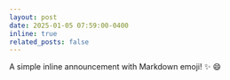 ```yaml
---
layout: post
date: 2025-01-05 07:59:00-0400
inline: true
related_posts: false
---
```


A simple inline announcement with Markdown emoji! :sparkles: :smile:
